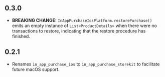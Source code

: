 ## 0.3.0

* **BREAKING CHANGE:** `InAppPurchaseIosPlatform.restorePurchase()` emits an empty instance of `List<ProductDetails>` when there were no transactions to restore, indicating that the restore procedure has finished. 

## 0.2.1

* Renames `in_app_purchase_ios` to `in_app_purchase_storekit` to facilitate
  future macOS support.
